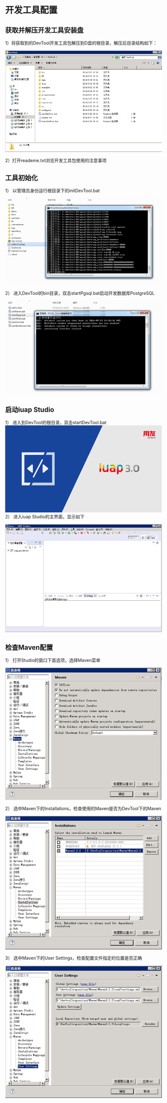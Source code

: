 # 开发工具配置

## 获取并解压开发工具安装盘

1）将获取到的DevTool开发工具包解压到D盘的根目录，解压后目录结构如下：

![](image/image3.png)
 
2）打开reademe.txt浏览开发工具包使用的注意事项

## 工具初始化

1）	以管理员身份运行根目录下的initDevTool.bat
 
![](image/image4.png)

2）	进入DevTool的bin目录，双击startPgsql.bat启动开发数据库PostgreSQL

![](image/image5.png)
 
## 启动iuap Studio

1）	进入到DevTool的根目录，双击startDevTool.bat
![](image/image6.png) 
2）	进入iuap Studio的主界面，显示如下
 
 ![](image/image7.png)
 
## 检查Maven配置

1）	打开Studio的窗口下首选项，选择Maven菜单

![](image/image8.png)

2）	选中Maven下的Installations，检查使用的Maven是否为DevTool下的Maven

![](image/image9.png)

3）	选中Maven下的User Settings，检查配置文件指定的位置是否正确

![](image/image10.png)
